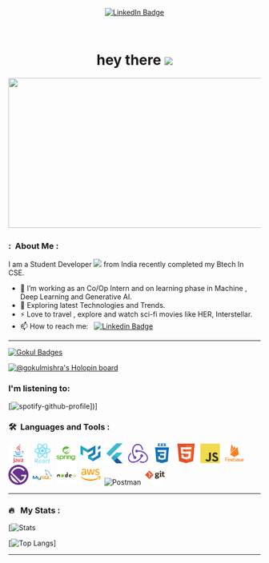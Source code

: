 
<p align="center">
<a href="https://www.linkedin.com/in/gokulbm/"><img src="https://img.shields.io/badge/LinkedIn-blue?style=for-the-badge&logo=linkedin&logoColor=white" alt="LinkedIn Badge"></a>
</p>
<p align="center"><img src="https://komarev.com/ghpvc/?username=gokulbm&style=flat-square&color=blue" alt=""></p>

<h1 align="center">hey there <img src="https://media.giphy.com/media/hvRJCLFzcasrR4ia7z/giphy.gif" width="40"></h1>

<p align="center"><img src="https://media.giphy.com/media/dWesBcTLavkZuG35MI/giphy.gif" width="600" height="300"  /></p>

### : &nbsp;About Me :

I am a Student Developer <img src="https://media.giphy.com/media/WUlplcMpOCEmTGBtBW/giphy.gif" width="30"> from India recently completed my Btech In CSE.

- 🔭 I’m working as an Co/Op Intern and on learning phase in Machine , Deep Learning and Generative AI.
- 🌱 Exploring latest Technologies and Trends.
- ⚡ Love to travel , explore and watch sci-fi movies like HER, Interstellar.
- 📫 How to reach me: &nbsp; [![Linkedin Badge](https://img.shields.io/badge/-gokulbm-blue?style=flat&logo=Linkedin&logoColor=white)](https://www.linkedin.com/in/gokulbm)

---

[![Gokul Badges](![image](https://github.com/Gokulmishra/Gokulmishra/assets/67966130/e43a2dab-53ec-49ab-9341-e0610c008054))]([http://www.credly.com/badges/373897a6-2e76-4626-b3f7-a9a191c41774](https://www.credly.com/users/gokul-ballava-mishra) "Badges Earned ")


[![@gokulmishra's Holopin board](https://holopin.me/gokulmishra)](https://holopin.io/@gokulmishra)
### I'm listening to:

[![spotify-github-profile](https://spotify-github-profile.vercel.app/api/view.svg?uid=wi10pkaqvhm2hzejo377bua6w&redirect=true][https://spotify-github-profile.vercel.app/api/view.svg?uid=wi10pkaqvhm2hzejo377bua6w&cover_image=true&theme=default&bar_color=4e93b1&bar_color_cover=false)])]

### 🛠 &nbsp;Languages and Tools :

<p>
<img src="https://github.com/devicons/devicon/blob/master/icons/java/java-original-wordmark.svg" title="Java" alt="Java" width="40" height="40"/>&nbsp;
<img src="https://github.com/devicons/devicon/blob/master/icons/react/react-original-wordmark.svg" title="React" alt="React" width="40" height="40"/>&nbsp;
<img src="https://github.com/devicons/devicon/blob/master/icons/spring/spring-original-wordmark.svg" title="Spring" alt="Spring" width="40" height="40"/>&nbsp;
<img src="https://github.com/devicons/devicon/blob/master/icons/materialui/materialui-original.svg" title="Material UI" alt="Material UI" width="40" height="40"/>&nbsp;
<img src="https://github.com/devicons/devicon/blob/master/icons/flutter/flutter-original.svg" title="Flutter" alt="Flutter" width="40" height="40"/>&nbsp;
<img src="https://github.com/devicons/devicon/blob/master/icons/redux/redux-original.svg" title="Redux" alt="Redux " width="40" height="40"/>&nbsp;
<img src="https://github.com/devicons/devicon/blob/master/icons/css3/css3-plain-wordmark.svg"  title="CSS3" alt="CSS" width="40" height="40"/>&nbsp;
<img src="https://github.com/devicons/devicon/blob/master/icons/html5/html5-original.svg" title="HTML5" alt="HTML" width="40" height="40"/>&nbsp;
<img src="https://github.com/devicons/devicon/blob/master/icons/javascript/javascript-original.svg" title="JavaScript" alt="JavaScript" width="40" height="40"/>&nbsp;
<img src="https://github.com/devicons/devicon/blob/master/icons/firebase/firebase-plain-wordmark.svg" title="Firebase" alt="Firebase" width="40" height="40"/>&nbsp;
<img src="https://github.com/devicons/devicon/blob/master/icons/gatsby/gatsby-original.svg" title="Gatsby"  alt="Gatsby" width="40" height="40"/>&nbsp;
<img src="https://github.com/devicons/devicon/blob/master/icons/mysql/mysql-original-wordmark.svg" title="MySQL"  alt="MySQL" width="40" height="40"/>&nbsp;
<img src="https://github.com/devicons/devicon/blob/master/icons/nodejs/nodejs-original-wordmark.svg" title="NodeJS" alt="NodeJS" width="40" height="40"/>&nbsp;
<img src="https://github.com/devicons/devicon/blob/master/icons/amazonwebservices/amazonwebservices-plain-wordmark.svg" title="AWS" alt="AWS" width="40" height="40"/>&nbsp;
<img src="https://www.vectorlogo.zone/logos/getpostman/getpostman-icon.svg" title="Postman"  alt="Postman" width="40" height="40"/>&nbsp;
<img src="https://github.com/devicons/devicon/blob/master/icons/git/git-original-wordmark.svg" title="Git" **alt="Git" width="40" height="40"/>&nbsp;
</p>



---

### 🔥 &nbsp; My Stats :
[![Stats](https://github-readme-stats.vercel.app/api?username=Gokulmishra&show_icons=true&theme=radical)

[![Top Langs](https://github-readme-stats.vercel.app/api/top-langs/?username=Gokulmishra&layout=compact&theme=radical)]

---


